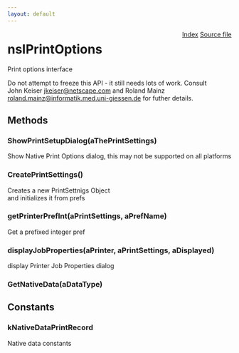 ```yaml
---
layout: default
---
```

<div class='links' style='float:right'><a href="../index.html">Index</a>
<a href="http://dxr.mozilla.org/mozilla-central/source/widget/nsIPrintOptions.idl">Source file</a>
</div>

# nsIPrintOptions #
  
Print options interface  
  
Do not attempt to freeze this API - it still needs lots of work. Consult  
John Keiser <jkeiser@netscape.com> and Roland Mainz  
<roland.mainz@informatik.med.uni-giessen.de> for futher details.  
  

## Methods ##

### ShowPrintSetupDialog(aThePrintSettings) ###
  
Show Native Print Options dialog, this may not be supported on all platforms  
  

### CreatePrintSettings() ###
  
Creates a new PrintSettnigs Object  
and initializes it from prefs  
  

### getPrinterPrefInt(aPrintSettings, aPrefName) ###
  
Get a prefixed integer pref   
  

### displayJobProperties(aPrinter, aPrintSettings, aDisplayed) ###
  
display Printer Job Properties dialog  
  

### GetNativeData(aDataType) ###

## Constants ##

### kNativeDataPrintRecord ###
  
Native data constants  
  
